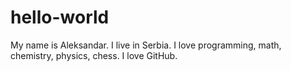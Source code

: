 # hello-world
My name is Aleksandar. I live in Serbia. I love programming, math, chemistry, physics, chess.
I love GitHub.
